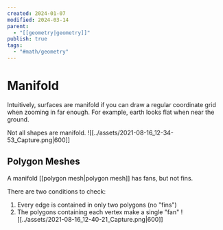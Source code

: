 ```yaml
---
created: 2024-01-07
modified: 2024-03-14
parent:
  - "[[geometry|geometry]]"
publish: true
tags:
  - "#math/geometry"
---
```


# Manifold
Intuitively, surfaces are manifold if you can draw a regular coordinate grid when zooming in far enough. For example, earth looks flat when near the ground.

Not all shapes are manifold.
![[../assets/2021-08-16_12-34-53_Capture.png|600]]

## Polygon Meshes
A manifold [[polygon mesh|polygon mesh]] has fans, but not fins.

There are two conditions to check:
1. Every edge is contained in only two polygons (no "fins")
2. The polygons containing each vertex make a single "fan"
![[../assets/2021-08-16_12-40-21_Capture.png|600]]